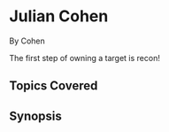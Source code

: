 # Julian Cohen

By Cohen



The first step of owning a target is recon!
## Topics Covered

## Synopsis

